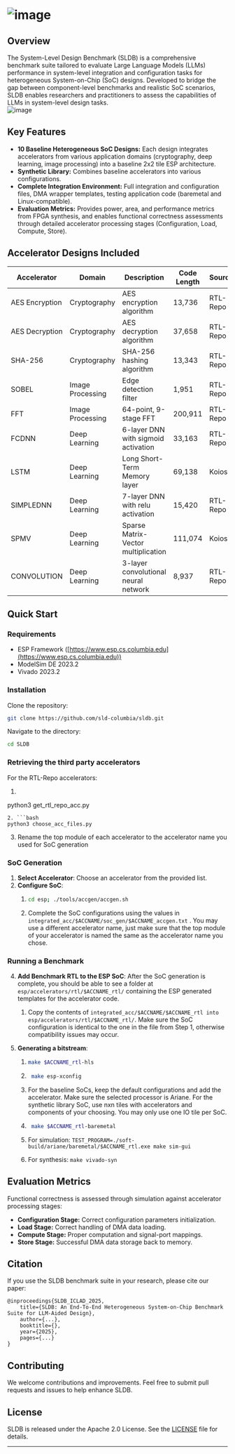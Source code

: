# ![image](https://github.com/user-attachments/assets/dbe071b8-a2dc-41ed-a44a-fdb6fd64f052)

## Overview
The System-Level Design Benchmark (SLDB) is a comprehensive benchmark suite tailored to evaluate Large Language Models (LLMs) performance in system-level integration and configuration tasks for heterogeneous System-on-Chip (SoC) designs. Developed to bridge the gap between component-level benchmarks and realistic SoC scenarios, SLDB enables researchers and practitioners to assess the capabilities of LLMs in system-level design tasks.
<br>
![image](https://github.com/user-attachments/assets/c529df9f-00dc-4414-b467-3d1cc96afb98)





## Key Features

* **10 Baseline Heterogeneous SoC Designs:** Each design integrates accelerators from various application domains (cryptography, deep learning, image processing) into a baseline 2x2 tile ESP architecture.
* **Synthetic Library:** Combines baseline accelerators into various configurations.
* **Complete Integration Environment:** Full integration and configuration files, DMA wrapper templates, testing application code (baremetal and Linux-compatible).
* **Evaluation Metrics:** Provides power, area, and performance metrics from FPGA synthesis, and enables functional correctness assessments through detailed accelerator processing stages (Configuration, Load, Compute, Store).

## Accelerator Designs Included

| Accelerator    | Domain           | Description                          | Code Length | Source   |
| -------------- | ---------------- | ------------------------------------ | ----------- | -------- |
| AES Encryption | Cryptography     | AES encryption algorithm             | 13,736      | RTL-Repo |
| AES Decryption | Cryptography     | AES decryption algorithm             | 37,658      | RTL-Repo |
| SHA-256        | Cryptography     | SHA-256 hashing algorithm            | 13,343      | RTL-Repo |
| SOBEL          | Image Processing | Edge detection filter                | 1,951       | RTL-Repo |
| FFT            | Image Processing | 64-point, 9-stage FFT                | 200,911     | RTL-Repo |
| FCDNN          | Deep Learning    | 6-layer DNN with sigmoid activation  | 33,163      | RTL-Repo |
| LSTM           | Deep Learning    | Long Short-Term Memory layer         | 69,138      | Koios    |
| SIMPLEDNN      | Deep Learning    | 7-layer DNN with relu activation     | 15,420      | RTL-Repo |
| SPMV           | Deep Learning    | Sparse Matrix-Vector multiplication  | 111,074     | Koios    |
| CONVOLUTION    | Deep Learning    | 3-layer convolutional neural network | 8,937       | RTL-Repo |

## Quick Start

### Requirements

* ESP Framework ([https://www.esp.cs.columbia.edu](https://www.esp.cs.columbia.edu))
* ModelSim DE 2023.2
* Vivado 2023.2

### Installation

Clone the repository:

```bash
git clone https://github.com/sld-columbia/sldb.git
```

Navigate to the directory:

```bash
cd SLDB
```

### Retrieving the third party accelerators
For the RTL-Repo accelerators:
1. ```bash
python3 get_rtl_repo_acc.py
```
2. ```bash
python3 choose_acc_files.py
```
3. Rename the top module of each accelerator to the accelerator name you used for SoC generation
### SoC Generation

1. **Select Accelerator**: Choose an accelerator from the provided list.
2. **Configure SoC**:
    1.  ```bash
        cd esp; ./tools/accgen/accgen.sh
        ```
    2. Complete the SoC configurations using the values in ``` integrated_acc/$ACCNAME/soc_gen/$ACCNAME_accgen.txt ``` . You may use a different accelerator name, just make sure that the top module of your accelerator is named the same as the accelerator name you chose.

### Running a Benchmark

4. **Add Benchmark RTL to the ESP SoC**: After the SoC generation is complete, you should be able to see a folder at ``` esp/accelerators/rtl/$ACCNAME_rtl/``` containing the ESP generated templates for the accelerator code. 
    1. Copy the contents of ``` integrated_acc/$ACCNAME/$ACCNAME_rtl into esp/accelerators/rtl/$ACCNAME_rtl/ ```. Make sure the SoC configuration is identical to the one in the file from Step 1, otherwise compatibility issues may occur.

5. **Generating a bitstream**: 
    1.  ```bash 
        make $ACCNAME_rtl-hls
        ```
    2. ```bash 
        make esp-xconfig
        ```
    3. For the baseline SoCs, keep the default configurations and add the           
        accelerator. Make sure the selected processor is Ariane. For 
        the synthetic library SoC, use nxn tiles with accelerators and components of your choosing. You may only use one IO tile per SoC.
    
    4. ```bash 
        make $ACCNAME_rtl-baremetal
        ```
    5. For simulation: ``` TEST_PROGRAM=./soft-build/ariane/baremetal/$ACCNAME_rtl.exe make sim-gui ```
    6. For synthesis: ``` make vivado-syn ```



## Evaluation Metrics

Functional correctness is assessed through simulation against accelerator processing stages:

* **Configuration Stage:** Correct configuration parameters initialization.
* **Load Stage:** Correct handling of DMA data loading.
* **Compute Stage:** Proper computation and signal-port mappings.
* **Store Stage:** Successful DMA data storage back to memory.

## Citation

If you use the SLDB benchmark suite in your research, please cite our paper:

```
@inproceedings{SLDB_ICLAD_2025,
    title={SLDB: An End-To-End Heterogeneous System-on-Chip Benchmark Suite for LLM-Aided Design},
    author={...},
    booktitle={},
    year={2025},
    pages={...}
}
```

## Contributing

We welcome contributions and improvements. Feel free to submit pull requests and issues to help enhance SLDB.

## License

SLDB is released under the Apache 2.0 License. See the [LICENSE](LICENSE) file for details.

---

